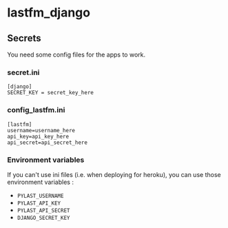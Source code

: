 # lastfm_django

## Secrets

You need some config files for the apps to work.

### secret.ini
```
[django]
SECRET_KEY = secret_key_here
```

### config_lastfm.ini
```
[lastfm]
username=username_here
api_key=api_key_here
api_secret=api_secret_here
```

### Environment variables

If you can't use ini files (i.e. when deploying for heroku), you can use those environment variables :

- `PYLAST_USERNAME`
- `PYLAST_API_KEY`
- `PYLAST_API_SECRET`
- `DJANGO_SECRET_KEY`
